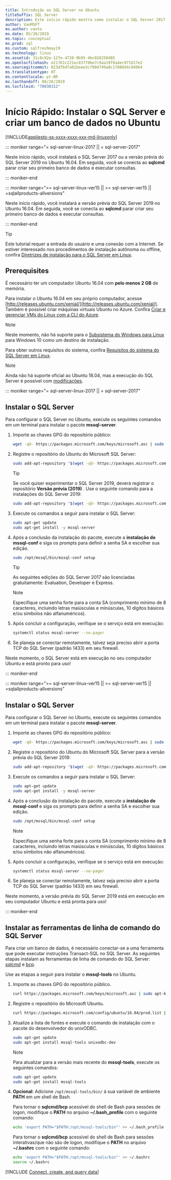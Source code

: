 ```yaml
---
title: Introdução ao SQL Server no Ubuntu
titleSuffix: SQL Server
description: Este início rápido mostra como instalar o SQL Server 2017 ou o SQL Server 2019 no Ubuntu e criar e consultar um banco de dados com sqlcmd.
author: VanMSFT
ms.author: vanto
ms.date: 05/28/2019
ms.topic: conceptual
ms.prod: sql
ms.custom: sqlfreshmay19
ms.technology: linux
ms.assetid: 31c8c92e-12fe-4728-9b95-4bc028250d85
ms.openlocfilehash: e21761c221ec83770be7c9aa19f8a4ec971617e2
ms.sourcegitcommit: 823d7bdfa01beee3cf984749a8c17888d4c04964
ms.translationtype: HT
ms.contentlocale: pt-BR
ms.lasthandoff: 08/26/2019
ms.locfileid: "70030312"
---
```

# <a name="quickstart-install-sql-server-and-create-a-database-on-ubuntu"></a>Início Rápido: Instalar o SQL Server e criar um banco de dados no Ubuntu
[!INCLUDE[appliesto-ss-xxxx-xxxx-xxx-md-linuxonly](../includes/appliesto-ss-xxxx-xxxx-xxx-md-linuxonly.md)]


<!--SQL Server 2017 on Linux-->
::: moniker range="= sql-server-linux-2017 || = sql-server-2017"

Neste início rápido, você instalará o SQL Server 2017 ou a versão prévia do SQL Server 2019 no Ubuntu 16.04. Em seguida, você se conecta ao **sqlcmd** parar criar seu primeiro banco de dados e executar consultas.

::: moniker-end
<!--SQL Server 2019 on Linux-->
::: moniker range=">= sql-server-linux-ver15 || >= sql-server-ver15 || =sqlallproducts-allversions"

Neste início rápido, você instalará a versão prévia do SQL Server 2019 no Ubuntu 16.04. Em seguida, você se conecta ao **sqlcmd** parar criar seu primeiro banco de dados e executar consultas.

::: moniker-end

> [!TIP]
> Este tutorial requer a entrada do usuário e uma conexão com a Internet. Se estiver interessado nos procedimentos de instalação autônoma ou offline, confira [Diretrizes de instalação para o SQL Server em Linux](sql-server-linux-setup.md).

## <a name="prerequisites"></a>Prerequisites

É necessário ter um computador Ubuntu 16.04 com **pelo menos 2 GB** de memória.

Para instalar o Ubuntu 16.04 em seu próprio computador, acesse [http://releases.ubuntu.com/xenial/](http://releases.ubuntu.com/xenial/). Também é possível criar máquinas virtuais Ubuntu no Azure. Confira [Criar e gerenciar VMs do Linux com a CLI do Azure](https://docs.microsoft.com/azure/virtual-machines/linux/tutorial-manage-vm).

> [!NOTE]
> Neste momento, não há suporte para o [Subsistema do Windows para Linux](https://msdn.microsoft.com/commandline/wsl/about) para Windows 10 como um destino de instalação.

Para obter outros requisitos do sistema, confira [Requisitos do sistema do SQL Server em Linux](sql-server-linux-setup.md#system).

> [!NOTE]
> Ainda não há suporte oficial ao Ubuntu 18.04, mas a execução do SQL Server é possível com [modificações](https://blogs.msdn.microsoft.com/sql_server_team/installing-sql-server-2017-for-linux-on-ubuntu-18-04-lts/).

<!--SQL Server 2017 on Linux-->
::: moniker range="= sql-server-linux-2017 || = sql-server-2017"

## <a id="install"></a>Instalar o SQL Server

Para configurar o SQL Server no Ubuntu, execute os seguintes comandos em um terminal para instalar o pacote **mssql-server**.

1. Importe as chaves GPG do repositório público:

   ```bash
   wget -qO- https://packages.microsoft.com/keys/microsoft.asc | sudo apt-key add -
   ```

2. Registre o repositório do Ubuntu do Microsoft SQL Server:

   ```bash
   sudo add-apt-repository "$(wget -qO- https://packages.microsoft.com/config/ubuntu/16.04/mssql-server-2017.list)"
   ```

   > [!TIP]
   > Se você quiser experimentar o SQL Server 2019, deverá registrar o repositório **Versão prévia (2019)** . Use o seguinte comando para a instalações do SQL Server 2019:
   >
   > ```bash
   > sudo add-apt-repository "$(wget -qO- https://packages.microsoft.com/config/ubuntu/16.04/mssql-server-preview.list)"
   > ```

3. Execute os comandos a seguir para instalar o SQL Server:

   ```bash
   sudo apt-get update
   sudo apt-get install -y mssql-server
   ```

4. Após a conclusão da instalação do pacote, execute a **instalação de mssql-conf** e siga os prompts para definir a senha SA e escolher sua edição.

   ```bash
   sudo /opt/mssql/bin/mssql-conf setup
   ```

   > [!TIP]
   > As seguintes edições do SQL Server 2017 são licenciadas gratuitamente: Evaluation, Developer e Express.

   > [!NOTE]
   > Especifique uma senha forte para a conta SA (comprimento mínimo de 8 caracteres, incluindo letras maiúsculas e minúsculas, 10 dígitos básicos e/ou símbolos não alfanuméricos).

5. Após concluir a configuração, verifique se o serviço está em execução:

   ```bash
   systemctl status mssql-server --no-pager
   ```

6. Se planeja se conectar remotamente, talvez seja preciso abrir a porta TCP do SQL Server (padrão 1433) em seu firewall.

Neste momento, o SQL Server está em execução no seu computador Ubuntu e está pronto para uso!

::: moniker-end
<!--SQL Server 2019 on Linux-->
::: moniker range=">= sql-server-linux-ver15 || >= sql-server-ver15 || =sqlallproducts-allversions"

## <a id="install"></a>Instalar o SQL Server

Para configurar o SQL Server no Ubuntu, execute os seguintes comandos em um terminal para instalar o pacote **mssql-server**.

1. Importe as chaves GPG do repositório público:

   ```bash
   wget -qO- https://packages.microsoft.com/keys/microsoft.asc | sudo apt-key add -
   ```

2. Registre o repositório do Ubuntu do Microsoft SQL Server para a versão prévia do SQL Server 2019:

   ```bash
   sudo add-apt-repository "$(wget -qO- https://packages.microsoft.com/config/ubuntu/16.04/mssql-server-preview.list)"
   ```

3. Execute os comandos a seguir para instalar o SQL Server:

   ```bash
   sudo apt-get update
   sudo apt-get install -y mssql-server
   ```

4. Após a conclusão da instalação do pacote, execute a **instalação de mssql-conf** e siga os prompts para definir a senha SA e escolher sua edição.

   ```bash
   sudo /opt/mssql/bin/mssql-conf setup
   ```

   > [!NOTE]
   > Especifique uma senha forte para a conta SA (comprimento mínimo de 8 caracteres, incluindo letras maiúsculas e minúsculas, 10 dígitos básicos e/ou símbolos não alfanuméricos).

5. Após concluir a configuração, verifique se o serviço está em execução:

   ```bash
   systemctl status mssql-server --no-pager
   ```

6. Se planeja se conectar remotamente, talvez seja preciso abrir a porta TCP do SQL Server (padrão 1433) em seu firewall.

Neste momento, a versão prévia do SQL Server 2019 está em execução em seu computador Ubuntu e está pronta para uso!

::: moniker-end

## <a id="tools"></a>Instalar as ferramentas de linha de comando do SQL Server

Para criar um banco de dados, é necessário conectar-se a uma ferramenta que pode executar instruções Transact-SQL no SQL Server. As seguintes etapas instalam as ferramentas de linha de comando do SQL Server: [sqlcmd](../tools/sqlcmd-utility.md) e [bcp](../tools/bcp-utility.md).

Use as etapas a seguir para instalar o **mssql-tools** no Ubuntu. 

1. Importe as chaves GPG do repositório público.

   ```bash
   curl https://packages.microsoft.com/keys/microsoft.asc | sudo apt-key add -
   ```

1. Registre o repositório do Microsoft Ubuntu.

   ```bash
   curl https://packages.microsoft.com/config/ubuntu/16.04/prod.list | sudo tee /etc/apt/sources.list.d/msprod.list
   ```

1. Atualize a lista de fontes e execute o comando de instalação com o pacote do desenvolvedor do unixODBC.

   ```bash
   sudo apt-get update 
   sudo apt-get install mssql-tools unixodbc-dev
   ```

   > [!Note] 
   > Para atualizar para a versão mais recente do **mssql-tools**, execute os seguintes comandos:
   >    ```bash
   >   sudo apt-get update 
   >   sudo apt-get install mssql-tools 
   >   ```

1. **Opcional**: Adicione `/opt/mssql-tools/bin/` à sua variável de ambiente **PATH** em um shell de Bash.

   Para tornar o **sqlcmd/bcp** acessível do shell de Bash para sessões de logon, modifique o **PATH** no arquivo **~/.bash_profile** com o seguinte comando:

   ```bash
   echo 'export PATH="$PATH:/opt/mssql-tools/bin"' >> ~/.bash_profile
   ```

   Para tornar o **sqlcmd/bcp** acessível do shell de Bash para sessões interativas/que não são de logon, modifique o **PATH** no arquivo **~/.bashrc** com o seguinte comando:

   ```bash
   echo 'export PATH="$PATH:/opt/mssql-tools/bin"' >> ~/.bashrc
   source ~/.bashrc
   ```

[!INCLUDE [Connect, create, and query data](../includes/sql-linux-quickstart-connect-query.md)]
